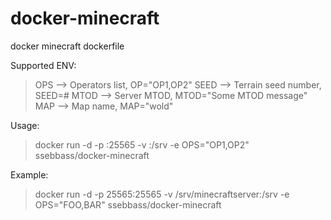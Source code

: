 # docker-minecraft
docker minecraft dockerfile

Supported ENV:
> OPS   -->   Operators list, OP="OP1,OP2"
> SEED  -->   Terrain seed number, SEED=#
> MTOD  -->   Server MTOD, MTOD="Some MTOD message"
> MAP   -->   Map name, MAP="wold"

Usage:
> docker run -d -p <host>:25565 -v <some dir>:/srv -e OPS="OP1,OP2" ssebbass/docker-minecraft

Example:
> docker run -d -p 25565:25565 -v /srv/minecraftserver:/srv -e OPS="FOO,BAR" ssebbass/docker-minecraft

